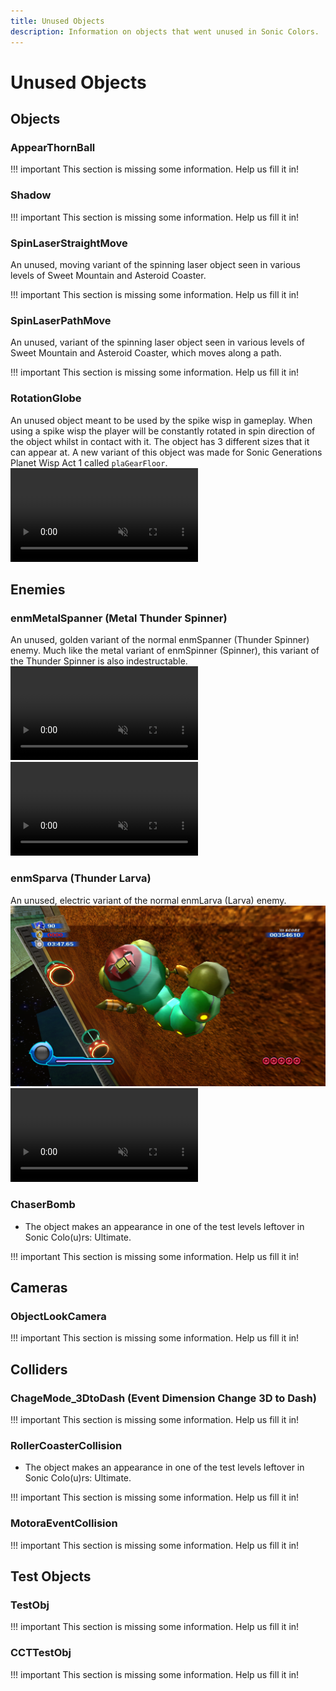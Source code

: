 ```yaml
---
title: Unused Objects
description: Information on objects that went unused in Sonic Colors.
---
```

# Unused Objects

## Objects

### AppearThornBall
!!! important
    This section is missing some information. Help us fill it in!

### Shadow
!!! important
    This section is missing some information. Help us fill it in!

### SpinLaserStraightMove
An unused, moving variant of the spinning laser object seen in various levels of Sweet Mountain and Asteroid Coaster.

!!! important
    This section is missing some information. Help us fill it in!

### SpinLaserPathMove
An unused, variant of the spinning laser object seen in various levels of Sweet Mountain and Asteroid Coaster, which moves along a path.

!!! important
    This section is missing some information. Help us fill it in!

### RotationGlobe
An unused object meant to be used by the spike wisp in gameplay.
When using a spike wisp the player will be constantly rotated in spin direction of the object whilst in contact with it.
The object has 3 different sizes that it can appear at.
A new variant of this object was made for Sonic Generations Planet Wisp Act 1 called `plaGearFloor`.
<video autoplay loop muted defaultmuted playsinline>
  <source src="../assets/unused/rotationGlobe.webm" type="video/webm">
</video>

## Enemies

### enmMetalSpanner (Metal Thunder Spinner)
An unused, golden variant of the normal enmSpanner (Thunder Spinner) enemy.
Much like the metal variant of enmSpinner (Spinner), this variant of the Thunder Spinner is also indestructable. 
<video autoplay loop muted defaultmuted playsinline>
  <source src="../assets/unused/enmMetalSpanner1.webm" type="video/webm">
</video>
<video autoplay loop muted defaultmuted playsinline>
  <source src="../assets/unused/enmMetalSpanner2.webm" type="video/webm">
</video>

### enmSparva (Thunder Larva)
An unused, electric variant of the normal enmLarva (Larva) enemy.
![Close-up of the unused Thunder Larva enemy.](./assets/unused/enmSparva.png)
<video autoplay loop muted defaultmuted playsinline>
  <source src="../assets/unused/enmSparva.webm" type="video/webm">
</video>

### ChaserBomb
* The object makes an appearance in one of the test levels leftover in Sonic Colo(u)rs: Ultimate. 

!!! important
    This section is missing some information. Help us fill it in!

## Cameras

### ObjectLookCamera

!!! important
    This section is missing some information. Help us fill it in!

## Colliders

### ChageMode_3DtoDash (Event Dimension Change 3D to Dash)
!!! important
    This section is missing some information. Help us fill it in!

### RollerCoasterCollision
* The object makes an appearance in one of the test levels leftover in Sonic Colo(u)rs: Ultimate. 

!!! important
    This section is missing some information. Help us fill it in!

### MotoraEventCollision
!!! important
    This section is missing some information. Help us fill it in!

## Test Objects

### TestObj
!!! important
    This section is missing some information. Help us fill it in!

### CCTTestObj
!!! important
    This section is missing some information. Help us fill it in!